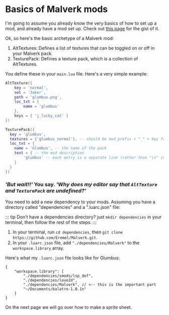 # Basics of Malverk mods

I'm going to assume you already know the very basics of how to set up a mod, and already have a mod set up. Check out [this page](/basics) for the gist of it.

Ok, so here's the basic archetype of a Malverk mod:

1) AltTextures: Defines a list of textures that can be toggled on or off in your Malverk pack.
2) TexturePack: Defines a texture pack, which is a collection of AltTextures.

You define these in your `main.lua` file. Here's a very simple example:

```lua
AltTexture({
    key = 'normal',
    set = 'Joker',
    path = 'glumbus.png',
    loc_txt = {
        name = 'glumbus'
    },
    keys = { 'j_lucky_cat' }
})

TexturePack({
  key = 'glumbus',
  textures = {'glumbus_normal'}, -- should be mod_prefix + "_" + key from AltTexture
  loc_txt = {
    name = 'Glumbus', -- the name of the pack
    text = { -- the mod description
        'glumbus' -- each entry is a separate line (rather than "\n" in traditional strings)
    }
  }
})
```

### *'But wait!!'* You say. *'Why does my editor say that `AltTexture` and `TexturePack` are undefined?'*

You need to add a new dependency to your mods. Assuming you have a directory called "dependencies" and a ".luarc.json" file:

::: tip
Don't have a dependencies directory? just `mkdir dependencies` in your terminal, then follow the rest of the steps.
:::

1. In your terminal, run `cd dependencies`, then `git clone https://github.com/Eremel/Malverk.git`.
2. In your `.luarc.json` file, add `"./dependencies/Malverk"` to the `workspace.library` array.

Here's what my `.luarc.json` file looks like for Glumbus:

```json{5}
{
    "workspace.library": [
        "./dependencies/smods/lsp_def",
        "./dependencies/love2d",
        "./dependencies/Malverk", // <-- this is the important part
        "~/Documents/balatro-1.0.1n"
    ]
}
```

On the next page we will go over how to make a sprite sheet.
